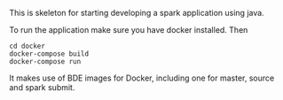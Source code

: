 This is skeleton for starting developing a spark application using java.

To run the application make sure you have docker installed. Then

```shell script
cd docker
docker-compose build
docker-compose run
```
It makes use of BDE images for Docker, including one for master, source and spark submit.
